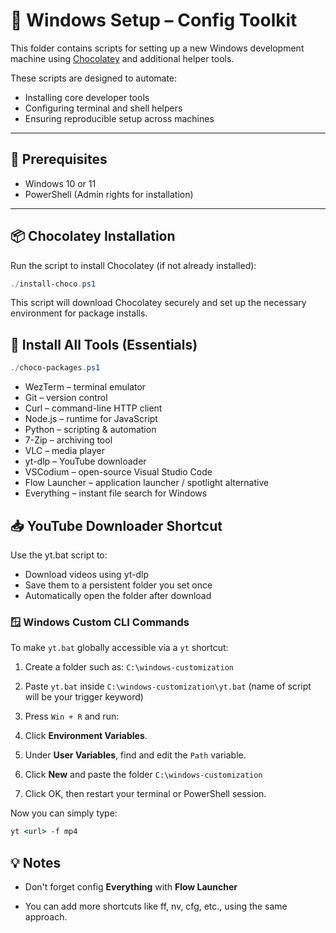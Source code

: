 # 🧪 Windows Setup – Config Toolkit

This folder contains scripts for setting up a new Windows development machine using [Chocolatey](https://chocolatey.org/) and additional helper tools.

These scripts are designed to automate:

- Installing core developer tools
- Configuring terminal and shell helpers
- Ensuring reproducible setup across machines

---

## 🧱 Prerequisites

- Windows 10 or 11
- PowerShell (Admin rights for installation)

---

## 📦 Chocolatey Installation

Run the script to install Chocolatey (if not already installed):

```powershell
./install-choco.ps1
```

This script will download Chocolatey securely and set up the necessary environment for package installs.

## 🔧 Install All Tools (Essentials)

```powershell
./choco-packages.ps1
```

- WezTerm – terminal emulator
- Git – version control
- Curl – command-line HTTP client
- Node.js – runtime for JavaScript
- Python – scripting & automation
- 7-Zip – archiving tool
- VLC – media player
- yt-dlp – YouTube downloader
- VSCodium – open-source Visual Studio Code
- Flow Launcher – application launcher / spotlight alternative
- Everything – instant file search for Windows

## 📥 YouTube Downloader Shortcut

Use the yt.bat script to:

- Download videos using yt-dlp
- Save them to a persistent folder you set once
- Automatically open the folder after download

### 🪟 Windows Custom CLI Commands

To make `yt.bat` globally accessible via a `yt` shortcut:

1. Create a folder such as: `C:\windows-customization`

2. Paste `yt.bat` inside `C:\windows-customization\yt.bat` (name of script will be your trigger keyword)

3. Press `Win + R` and run:

4. Click **Environment Variables**.

5. Under **User Variables**, find and edit the `Path` variable.

6. Click **New** and paste the folder `C:\windows-customization`

7. Click OK, then restart your terminal or PowerShell session.

Now you can simply type:

```cmd
yt <url> -f mp4
```

## 💡 Notes

- Don't forget config **Everything** with **Flow Launcher**

- You can add more shortcuts like ff, nv, cfg, etc., using the same approach.

